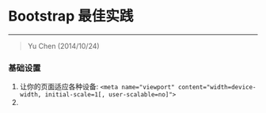 # Bootstrap 最佳实践
------

> Yu Chen (2014/10/24)

### 基础设置
1. 让你的页面适应各种设备:
  `<meta name="viewport" content="width=device-width, initial-scale=1[, user-scalable=no]">`
2. 
